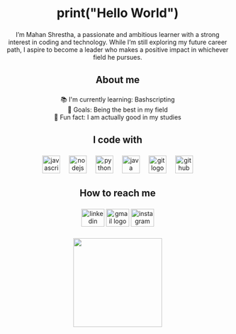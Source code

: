 <h1 align="center">print("Hello World")</h1>

###

<p align="center">I’m Mahan Shrestha, a passionate and ambitious learner with a strong interest in coding and technology. While I’m still exploring my future career path, I aspire to become a leader who makes a positive impact in whichever field he pursues.</p>

###

<h2 align="center">About me</h2>

###

<p align="center">📚 I'm currently learning:  Bashscripting <br>🎯 Goals: Being the best in my field<br>🎲 Fun fact: I am actually good in my studies</p>

###

<h2 align="center">I code with</h2>

###

<div align="center">
  <img src="https://cdn.jsdelivr.net/gh/devicons/devicon/icons/javascript/javascript-original.svg" height="40" alt="javascript logo"  />
  <img width="12" />
  <img src="https://cdn.jsdelivr.net/gh/devicons/devicon/icons/nodejs/nodejs-original.svg" height="40" alt="nodejs logo"  />
  <img width="12" />
  <img src="https://cdn.jsdelivr.net/gh/devicons/devicon/icons/python/python-original.svg" height="40" alt="python logo"  />
  <img width="12" />
  <img src="https://cdn.jsdelivr.net/gh/devicons/devicon/icons/java/java-original.svg" height="40" alt="java logo"  />
  <img width="12" />
  <img src="https://skillicons.dev/icons?i=git" height="40" alt="git logo"  />
  <img width="12" />
  <img src="https://skillicons.dev/icons?i=github" height="40" alt="github logo"  />
</div>

###

<div align="left">
</div>

###

<h2 align="center">How to reach me</h2>

###

<div align="center">
  <a href="https://www.linkedin.com/in/mahaan-shrestha-450431352/"><img src="https://raw.githubusercontent.com/maurodesouza/profile-readme-generator/master/src/assets/icons/social/linkedin/default.svg" width="52" height="40" alt="linkedin logo"  /></a>
  <img src="https://raw.githubusercontent.com/maurodesouza/profile-readme-generator/master/src/assets/icons/social/gmail/default.svg" width="52" height="40" alt="gmail logo"  />
  <a href="https://www.instagram.com/shresthamahaan/"><img src="https://raw.githubusercontent.com/maurodesouza/profile-readme-generator/master/src/assets/icons/social/instagram/default.svg" width="52" height="40" alt="instagram logo"  /></a>
</div>

###

<div align="center">
  <img height="200" src="https://media4.giphy.com/media/v1.Y2lkPTc5MGI3NjExNjljZzBpcDVjdWE4Z2o5aTRpNGxwaGk0ZWl4dmhlbjFvbmw4MnZmNCZlcD12MV9pbnRlcm5hbF9naWZfYnlfaWQmY3Q9Zw/SefUpaLtGNLs9gtg4u/giphy.gif"  />
</div>

###

<div align="left">
</div>

###
